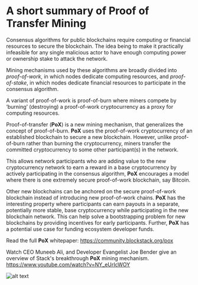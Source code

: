 
# A short summary of Proof of Transfer Mining

Consensus algorithms for public blockchains require computing or financial resources to secure the blockchain.  The idea being to make it practically infeasible for any single malicious actor to have enough computing power or ownership stake to attack the network. 

Mining mechanisms used by these algorithms are broadly divided into *proof-of-work*, in which nodes dedicate computing resources, and *proof-of-stake*, in which nodes dedicate financial resources to participate in the consensus algorithm. 

A variant of proof-of-work is proof-of-burn where miners compete by ‘burning’ (destroying) a proof-of-work cryptocurrency as a proxy for computing resources.

Proof-of-transfer (**PoX**) is a new mining mechanism, that generalizes the concept of proof-of-burn. **PoX** uses the proof-of-work cryptocurrency of an established blockchain to secure a new blockchain. However, unlike proof-of-burn rather than burning the cryptocurrency, miners transfer the committed cryptocurrency to some other participant(s) in the network. 

This allows network participants who are adding value to the new cryptocurrency network to earn a reward in a base cryptocurrency by actively participating in the consensus algorithm, **PoX** encourages a model where there is one extremely secure proof-of-work blockchain, say Bitcoin.

Other new blockchains can be anchored on the secure proof-of-work blockchain instead of introducing new proof-of-work chains. **PoX** has the interesting property where participants can earn payouts in a separate, potentially more stable, base cryptocurrency while participating in the new blockchain network. This can help solve a bootstrapping problem for new blockchains by providing incentives for early participants. Further, **PoX** has a potential use case for funding ecosystem developer funds. 

Read the full **PoX** whitepaper: 
https://community.blockstack.org/pox

Watch CEO Muneeb Ali, and Developer Evangelist Joe Bender give an overview of Stack's breakthrough **PoX** mining mechanism.\
https://www.youtube.com/watch?v=NY_eUrIcWOY


  ![alt text](https://github.com/joshmatix/docs/blob/master/src/pages/PoX.jpg)
